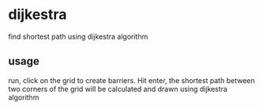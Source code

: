 # dijkestra
find shortest path using dijkestra algorithm

## usage
run, click on the grid to create barriers. Hit enter, the shortest path between two corners of the grid will be calculated and drawn using dijkestra algorithm